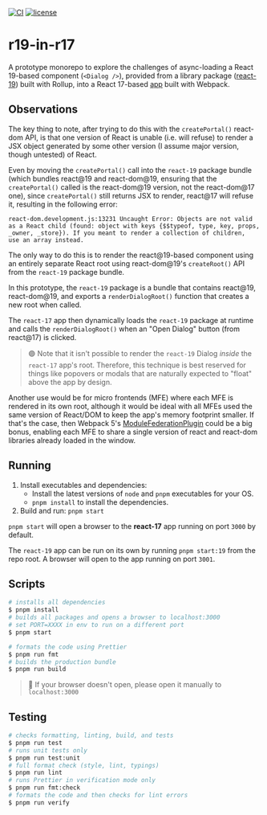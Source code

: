 [![CI](https://github.com/stefcameron/r19-in-r17/actions/workflows/ci.yml/badge.svg?branch=master)](https://github.com/stefcameron/r19-in-r17/actions/workflows/ci.yml) [![license](https://badgen.now.sh/badge/license/MIT)](./LICENSE)

# r19-in-r17

A prototype monorepo to explore the challenges of async-loading a React 19-based component (`<Dialog />`), provided from a library package ([react-19](./packages/react-19/)) built with Rollup, into a React 17-based [app](./packages/react-17/) built with Webpack.

## Observations

The key thing to note, after trying to do this with the `createPortal()` react-dom API, is that one version of React is unable (i.e. will refuse) to render a JSX object generated by some other version (I assume major version, though untested) of React.

Even by moving the `createPortal()` call into the `react-19` package bundle (which bundles react@19 and react-dom@19, ensuring that the `createPortal()` called is the react-dom@19 version, not the react-dom@17 one), since `createPortal()` still returns JSX to render, react@17 will refuse it, resulting in the following error:

```text
react-dom.development.js:13231 Uncaught Error: Objects are not valid
as a React child (found: object with keys {$$typeof, type, key, props,
_owner, _store}). If you meant to render a collection of children,
use an array instead.
```

The only way to do this is to render the react@19-based component using an entirely separate React root using react-dom@19's `createRoot()` API from the `react-19` package bundle.

In this prototype, the `react-19` package is a bundle that contains react@19, react-dom@19, and exports a `renderDialogRoot()` function that creates a new root when called.

The `react-17` app then dynamically loads the `react-19` package at runtime and calls the `renderDialogRoot()` when an "Open Dialog" button (from react@17) is clicked.

> 🟣 Note that it isn't possible to render the `react-19` Dialog _inside_ the `react-17` app's root. Therefore, this technique is best reserved for things like popovers or modals that are naturally expected to "float" above the app by design.

Another use would be for micro frontends (MFE) where each MFE is rendered in its own root, although it would be ideal with all MFEs used the same version of React/DOM to keep the app's memory footprint smaller. If that's the case, then Webpack 5's [ModuleFederationPlugin](https://webpack.js.org/plugins/module-federation-plugin/) could be a big bonus, enabling each MFE to share a single version of react and react-dom libraries already loaded in the window.

## Running

1. Install executables and dependencies:
    - Install the latest versions of `node` and `pnpm` executables for your OS.
    - `pnpm install` to install the dependencies.
2. Build and run: `pnpm start`

`pnpm start` will open a browser to the __react-17__ app running on port `3000` by default.

The `react-19` app can be run on its own by running `pnpm start:19` from the repo root. A browser will open to the app running on port `3001`.

## Scripts

```bash
# installs all dependencies
$ pnpm install
# builds all packages and opens a browser to localhost:3000
# set PORT=XXXX in env to run on a different port
$ pnpm start

# formats the code using Prettier
$ pnpm run fmt
# builds the production bundle
$ pnpm run build
```

> 💬 If your browser doesn't open, please open it manually to `localhost:3000`

## Testing

```bash
# checks formatting, linting, build, and tests
$ pnpm run test
# runs unit tests only
$ pnpm run test:unit
# full format check (style, lint, typings)
$ pnpm run lint
# runs Prettier in verification mode only
$ pnpm run fmt:check
# formats the code and then checks for lint errors
$ pnpm run verify
```
